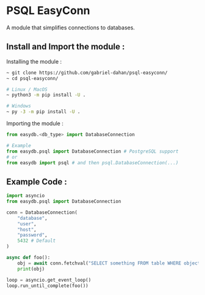 # PSQL EasyConn
A module that simplifies connections to databases.

## Install and Import the module :

Installing the module :
```bash
~ git clone https://github.com/gabriel-dahan/psql-easyconn/
~ cd psql-easyconn/

# Linux / MacOS
~ python3 -m pip install -U .

# Windows 
~ py -3 -m pip install -U .
```
Importing the module :
```python
from easydb.<db_type> import DatabaseConnection

# Example
from easydb.psql import DatabaseConnection # PostgreSQL support
# or
from easydb import psql # and then psql.DatabaseConnection(...)
```

## Example Code :
```python
import asyncio
from easydb.psql import DatabaseConnection

conn = DatabaseConnection(
    "database", 
    "user", 
    "host", 
    "password",
    5432 # Default
)

async def foo():
    obj = await conn.fetchval("SELECT something FROM table WHERE object = $1;", object)
    print(obj)

loop = asyncio.get_event_loop()
loop.run_until_complete(foo())
```